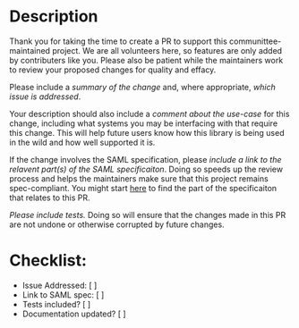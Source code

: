 # Description

Thank you for taking the time to create a PR to support this communittee-maintained project. We are all volunteers here, so features are only added by contributers like you. Please also be patient while the maintainers work to review your proposed changes for quality and effacy.

Please include a _summary of the change_ and, where appropriate, _which issue is addressed_.

Your description should also include a _comment about the use-case_ for this change, including what systems you may be interfacing with that require this change. This will help future users know how this library is being used in the wild and how well supported it is.

If the change involves the SAML specification, please _include a link to the relavent part(s) of the SAML specificaiton_. Doing so speeds up the review process and helps the maintainers make sure that this project remains spec-compliant. You might start [here](https://www.oasis-open.org/standards#samlv2.0) to find the part of the specificaiton that relates to this PR.

_Please include tests._ Doing so will ensure that the changes made in this PR are not undone or otherwise corrupted by future changes.

# Checklist:

 - Issue Addressed: [ ]
 - Link to SAML spec: [ ]
 - Tests included? [ ]
 - Documentation updated? [ ]
